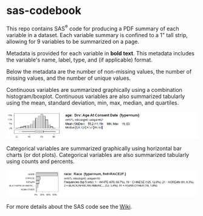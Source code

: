 # sas-codebook

This repo contains SAS<sup>&reg;</sup> code for producing a PDF summary of each variable in a dataset. Each variable summary is confined to a 1" tall strip, allowing for 9 variables to be summarized on a page. 

Metadata is provided for each variable in **bold text**. This metadata includes the variable's name, label, type, and (if applicable) format. 

Below the metadata are the number of non-missing values, the number of missing values, and the number of unique values.

Continuous variables are summarized graphically using a combination histogram/boxplot. Continuous variables are also summarized tabularly using the mean, standard deviation, min, max, median, and quartiles.

![sas-codebook continuous example](https://github.com/RhoInc/sas-codebook/blob/master/ImageFiles/Continuous.PNG)

Categorical variables are summarized graphically using horizontal bar charts (or dot plots). Categorical variables are also summarized tabularly using counts and percents. 

![sas-codebook categorical example](https://github.com/RhoInc/sas-codebook/blob/master/ImageFiles/Categorical.PNG)

For more details about the SAS code see the [Wiki](https://github.com/RhoInc/sas-codebook/wiki).
